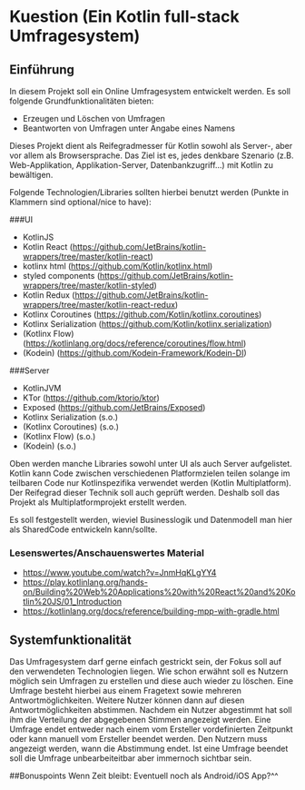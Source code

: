 # Kuestion (Ein Kotlin full-stack Umfragesystem)

## Einführung

In diesem Projekt soll ein Online Umfragesystem entwickelt werden. Es soll folgende Grundfunktionalitäten
bieten:

- Erzeugen und Löschen von Umfragen
- Beantworten von Umfragen unter Angabe eines Namens

Dieses Projekt dient als Reifegradmesser für Kotlin sowohl als Server-, aber vor allem als Browsersprache.
Das Ziel ist es, jedes denkbare Szenario (z.B. Web-Applikation, Applikation-Server, Datenbankzugriff...)
mit Kotlin zu bewältigen.

Folgende Technologien/Libraries sollten hierbei benutzt werden (Punkte in Klammern sind optional/nice to have):

###UI
+ KotlinJS
+ Kotlin React (https://github.com/JetBrains/kotlin-wrappers/tree/master/kotlin-react)
+ kotlinx html (https://github.com/Kotlin/kotlinx.html)
+ styled components (https://github.com/JetBrains/kotlin-wrappers/tree/master/kotlin-styled)
+ Kotlin Redux (https://github.com/JetBrains/kotlin-wrappers/tree/master/kotlin-react-redux)
+ Kotlinx Coroutines (https://github.com/Kotlin/kotlinx.coroutines)
+ Kotlinx Serialization (https://github.com/Kotlin/kotlinx.serialization)
+ (Kotlinx Flow) (https://kotlinlang.org/docs/reference/coroutines/flow.html)
+ (Kodein) (https://github.com/Kodein-Framework/Kodein-DI)

###Server
+ KotlinJVM
+ KTor (https://github.com/ktorio/ktor)
+ Exposed (https://github.com/JetBrains/Exposed)
+ Kotlinx Serialization (s.o.)
+ (Kotlinx Coroutines) (s.o.)
+ (Kotlinx Flow) (s.o.)
+ (Kodein) (s.o.)

Oben werden manche Libraries sowohl unter UI als auch Server aufgelistet. Kotlin kann Code zwischen verschiedenen Platformzielen teilen solange im teilbaren Code nur Kotlinspezifika verwendet werden (Kotlin Multiplatform). Der Reifegrad dieser Technik soll auch geprüft werden. Deshalb soll das Projekt als Multiplatformprojekt erstellt werden.

Es soll festgestellt werden, wieviel Businesslogik und Datenmodell man hier als SharedCode entwickeln kann/sollte.


### Lesenswertes/Anschauenswertes Material
+ https://www.youtube.com/watch?v=JnmHqKLgYY4
+ https://play.kotlinlang.org/hands-on/Building%20Web%20Applications%20with%20React%20and%20Kotlin%20JS/01_Introduction
+ https://kotlinlang.org/docs/reference/building-mpp-with-gradle.html


## Systemfunktionalität
Das Umfragesystem darf gerne einfach gestrickt sein, der Fokus soll auf den verwendeten Technologien liegen.
Wie schon erwähnt soll es Nutzern möglich sein Umfragen zu erstellen und diese auch wieder zu löschen.
Eine Umfrage besteht hierbei aus einem Fragetext sowie mehreren Antwortmöglichkeiten.
Weitere Nutzer können dann auf diesen Antwortmöglichkeiten abstimmen. 
Nachdem ein Nutzer abgestimmt hat soll ihm die Verteilung der abgegebenen Stimmen angezeigt werden.
Eine Umfrage endet entweder nach einem vom Ersteller vordefinierten Zeitpunkt oder kann manuell vom Ersteller beendet werden. Den Nutzern muss angezeigt werden, wann die Abstimmung endet.
Ist eine Umfrage beendet soll die Umfrage unbearbeiteitbar aber immernoch sichtbar sein.

##Bonuspoints
Wenn Zeit bleibt: Eventuell noch als Android/iOS App?^^

